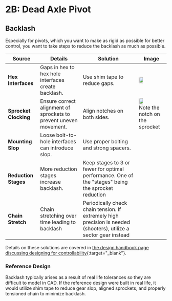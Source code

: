 # 2B: Dead Axle Pivot

## Backlash

Especially for pivots, which you want to make as rigid as possible for better control, you want to take steps to reduce the backlash as much as possible.

| **Source**        | **Details**  | **Solution**  | Image |
|-------------------|----------------------------|---------------------------------------------------------------------|-----|
| **Hex Interfaces**| Gaps in hex to hex hole interfaces create backlash. | Use shim tape to reduce gaps.  | <img src="/img/design-handbook/DFC/hightide%20shim%20tape%20placement.webp" width=40%>
| **Sprocket Clocking** | Ensure correct alignment of sprockets to prevent uneven movement.   | Align notches on both sides. |<img src="\img\learning-course\stage2-pivot\wcp sprocket clock.webp" width=40%><figcaption>Note the notch on the sprocket</figcaption>
| **Mounting Slop** | Loose bolt-to-hole interfaces can introduce slop.  | Use proper bolting and strong spacers. |
| **Reduction Stages**| More reduction stages increase backlash. | Keep stages to 3 or fewer for optimal performance. One of the "stages" being the sprocket reduction|
| **Chain Stretch** | Chain stretching over time leading to backlash| Periodically check chain tension. If extremely high precision is needed (shooters), utilize a sector gear instead| 

Details on these solutions are covered in [the design handbook page discussing designing for controllability](../../../design-handbook/design-writeups/DFC.md "Designing for Controllability Page"){:target="_blank"}.


### Reference Design

Backlash typically arises as a result of real life tolerances so they are difficult to model in CAD. If the reference design were built in real life, it would utilize shim tape to reduce gear slop, aligned sprockets, and properly tensioned chain to minimize backlash.

<br>